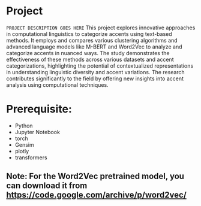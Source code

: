 # Project

`PROJECT DESCRIPTION GOES HERE`
This project explores innovative approaches in computational linguistics to categorize accents using text-based methods. It employs and compares various clustering algorithms and advanced language models like M-BERT and Word2Vec to analyze and categorize accents in nuanced ways. The study demonstrates the effectiveness of these methods across various datasets and accent categorizations, highlighting the potential of contextualized representations in understanding linguistic diversity and accent variations. The research contributes significantly to the field by offering new insights into accent analysis using computational techniques.

# Prerequisite:
* Python
* Jupyter Notebook
* torch
* Gensim
* plotly
* transformers

## Note: For the Word2Vec pretrained model, you can download it from https://code.google.com/archive/p/word2vec/
